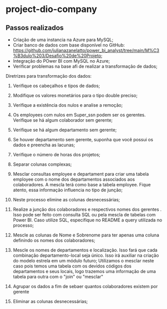 # project-dio-company

## Passos realizados

- Criação de uma instancia na Azure para MySQL;
- Criar banco de dados com base disponível no GitHub: https://github.com/julianazanelatto/power_bi_analyst/tree/main/M%C3%B3dulo%203/Desafio%20de%20Projeto;
- Integração do POwer BI com MySQL no Azure;
- Verificar problemas na base  afi de realizar a transformação de dados;

Diretrizes para transformação dos dados:

1. Verifique os cabeçalhos e tipos de dados;

2. Modifique os valores monetários para o tipo double preciso;

3. Verifique a existência dos nulos e analise a remoção;

4. Os employees com nulos em Super_ssn podem ser os gerentes. Verifique se há algum colaborador sem gerente;

5. Verifique se há algum departamento sem gerente;

6. Se houver departamento sem gerente, suponha que você possui os dados e preencha as lacunas;

7. Verifique o número de horas dos projetos;

8. Separar colunas complexas;

9. Mesclar consultas employee e departament para criar uma tabela employee com o nome dos departamentos associados aos colaboradores. A mescla terá como base a tabela employee. Fique atento, essa informação influencia no tipo de junção;

10. Neste processo elimine as colunas desnecessárias;

11. Realize a junção dos colaboradores e respectivos nomes dos gerentes . Isso pode ser feito com consulta SQL ou pela mescla de tabelas com Power BI. Caso utilize SQL, especifique no README a query utilizada no processo;

12. Mescle as colunas de Nome e Sobrenome para ter apenas uma coluna definindo os nomes dos colaboradores;

13. Mescle os nomes de departamentos e localização. Isso fará que cada combinação departamento-local seja único. Isso irá auxiliar na criação do modelo estrela em um módulo futuro;
   Utilizamos o mesclar neste caso pois temos uma tabela com os devidos códigos dos departamentos e seus locais, logo trazemos uma informação de uma tabela para outra com o "join" ou "mesclar"
15. Agrupar os dados a fim de sebaer quantos colaboradores existem por gerente
16. Eliminar as colunas desnecessárias;
